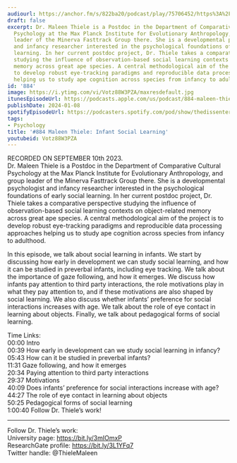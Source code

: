 ```yaml
---
audiourl: https://anchor.fm/s/822ba20/podcast/play/75706452/https%3A%2F%2Fd3ctxlq1ktw2nl.cloudfront.net%2Fstaging%2F2023-8-10%2F8634e33c-f9db-0c63-34ff-6d92951ded04.m4a
draft: false
excerpt: Dr. Maleen Thiele is a Postdoc in the Department of Comparative Cultural
  Psychology at the Max Planck Institute for Evolutionary Anthropology, and group
  leader of the Minerva Fasttrack Group there. She is a developmental psychologist
  and infancy researcher interested in the psychological foundations of early social
  learning. In her current postdoc project, Dr. Thiele takes a comparative perspective
  studying the influence of observation-based social learning contexts on object-related
  memory across great ape species. A central methodological aim of the project is
  to develop robust eye-tracking paradigms and reproducible data processing approaches
  helping us to study ape cognition across species from infancy to adulthood.
id: '884'
image: https://i.ytimg.com/vi/Votz88W3PZA/maxresdefault.jpg
itunesEpisodeUrl: https://podcasts.apple.com/us/podcast/884-maleen-thiele-infant-social-learning/id1451347236?i=1000640943924&uo=4
publishDate: 2024-01-08
spotifyEpisodeUrl: https://podcasters.spotify.com/pod/show/thedissenter/episodes/884-Maleen-Thiele-Infant-Social-Learning-e294skk
tags:
- Psychology
title: '#884 Maleen Thiele: Infant Social Learning'
youtubeid: Votz88W3PZA
---
```

<div class="timelinks">

RECORDED ON SEPTEMBER 10th 2023.  
Dr. Maleen Thiele is a Postdoc in the Department of Comparative Cultural Psychology at the Max Planck Institute for Evolutionary Anthropology, and group leader of the Minerva Fasttrack Group there. She is a developmental psychologist and infancy researcher interested in the psychological foundations of early social learning. In her current postdoc project, Dr. Thiele takes a comparative perspective studying the influence of observation-based social learning contexts on object-related memory across great ape species. A central methodological aim of the project is to develop robust eye-tracking paradigms and reproducible data processing approaches helping us to study ape cognition across species from infancy to adulthood.

In this episode, we talk about social learning in infants. We start by discussing how early in development we can study social learning, and how it can be studied in preverbal infants, including eye tracking. We talk about the importance of gaze following, and how it emerges. We discuss how infants pay attention to third party interactions, the role motivations play in what they pay attention to, and if these motivations are also shaped by social learning. We also discuss whether infants’ preference for social interactions increases with age. We talk about the role of eye contact in learning about objects. Finally, we talk about pedagogical forms of social learning.

Time Links:  
<time>00:00</time> Intro  
<time>00:39</time> How early in development can we study social learning in infancy?  
<time>05:43</time> How can it be studied in preverbal infants?  
<time>11:31</time> Gaze following, and how it emerges  
<time>20:34</time> Paying attention to third party interactions  
<time>29:37</time> Motivations  
<time>40:09</time> Does infants’ preference for social interactions increase with age?  
<time>44:27</time> The role of eye contact in learning about objects  
<time>50:25</time> Pedagogical forms of social learning  
<time>1:00:40</time> Follow Dr. Thiele’s work!

---

Follow Dr. Thiele’s work:  
University page: https://bit.ly/3mIOmxP  
ResearchGate profile: https://bit.ly/3L1YFq7  
Twitter handle: @ThieleMaleen
</div>

